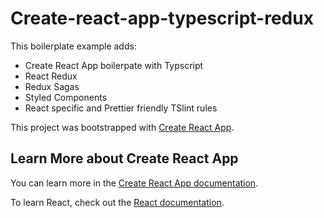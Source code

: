 # Create-react-app-typescript-redux

This boilerplate example adds:

- Create React App boilerpate with Typscript
- React Redux
- Redux Sagas
- Styled Components
- React specific and Prettier friendly TSlint rules

This project was bootstrapped with [Create React App](https://github.com/facebook/create-react-app).

## Learn More about Create React App

You can learn more in the [Create React App documentation](https://facebook.github.io/create-react-app/docs/getting-started).

To learn React, check out the [React documentation](https://reactjs.org/).
